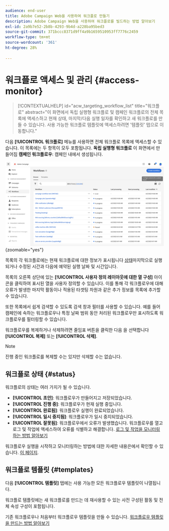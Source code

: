 ```yaml
---
audience: end-user
title: Adobe Campaign Web을 사용하여 워크플로 만들기
description: Adobe Campaign Web을 사용하여 워크플로를 빌드하는 방법 알아보기
exl-id: 2a9b7e52-2b8b-4293-9b4d-a228ba95bed3
source-git-commit: 371bccc8371d9ff4a9b1659510953ff7776c2459
workflow-type: tm+mt
source-wordcount: '361'
ht-degree: 28%

---
```


# 워크플로 액세스 및 관리 {#access-monitor}

>[!CONTEXTUALHELP]
>id="acw_targeting_workflow_list"
>title="워크플로"
>abstract="이 화면에서 독립 실행형 워크플로 및 캠페인 워크플로의 전체 목록에 액세스하고 현재 상태, 마지막/다음 실행 일자를 확인하고 새 워크플로를 만들 수 있습니다. 사용 가능한 워크플로 템플릿에 액세스하려면 &#39;템플릿&#39; 탭으로 이동합니다."

다음 **[!UICONTROL 워크플로]** 메뉴를 사용하면 전체 워크플로 목록에 액세스할 수 있습니다. 이 목록에는 두 항목이 모두 포함됩니다. **독립 실행형 워크플로** 이 화면에서 만들어짐 **캠페인 워크플로우**: 캠페인 내에서 생성됩니다.

![](assets/workflow-list.png){zoomable=&quot;yes&quot;}

목록의 각 워크플로에는 현재 워크플로에 대한 정보가 표시됩니다 [상태](#status)마지막으로 실행되거나 수정된 시간과 다음에 예약된 실행 날짜 및 시간입니다.

목록의 오른쪽 상단에 있는 **[!UICONTROL 사용자 정의 레이아웃에 대한 열 구성]** 아이콘을 클릭하여 표시된 열을 사용자 정의할 수 있습니다. 이를 통해 각 워크플로우에 대해 오류가 발생한 마지막 활동이나 적용된 타겟팅 차원과 같은 추가 정보를 목록에 추가할 수 있습니다.

또한 목록에서 쉽게 검색할 수 있도록 검색 창과 필터를 사용할 수 있습니다. 예를 들어 캠페인에 속하는 워크플로우나 특정 날짜 범위 동안 처리된 워크플로우만 표시하도록 워크플로우를 필터링할 수 있습니다.

워크플로우를 복제하거나 삭제하려면 줄임표 버튼을 클릭한 다음 을 선택합니다 **[!UICONTROL 복제]** 또는 **[!UICONTROL 삭제]**.

>[!NOTE]
>
>진행 중인 워크플로를 복제할 수는 있지만 삭제할 수는 없습니다.

## 워크플로 상태 {#status}

워크플로의 상태는 여러 가지가 될 수 있습니다.

* **[!UICONTROL 초안]**: 워크플로우가 만들어지고 저장되었습니다.
* **[!UICONTROL 진행 중]**: 워크플로우가 현재 실행 중입니다.
* **[!UICONTROL 완료됨]**: 워크플로우 실행이 완료되었습니다.
* **[!UICONTROL 일시 중지됨]**: 워크플로우가 일시 중지되었습니다.
* **[!UICONTROL 잘못됨]**: 워크플로우에서 오류가 발생했습니다. 워크플로우를 열고 로그 및 작업에 액세스하여 오류를 식별하고 해결합니다. [로그 및 작업을 모니터링하는 방법 알아보기](start-monitor-workflows.md#logs-tasks)

워크플로우 실행을 시작하고 모니터링하는 방법에 대한 자세한 내용은에서 확인할 수 있습니다. [이 페이지](start-monitor-workflows.md).

## 워크플로 템플릿 {#templates}

다음 **[!UICONTROL 템플릿]** 탭에는 사용 가능한 모든 워크플로우 템플릿이 나열됩니다.

워크플로 템플릿에는 새 워크플로를 만드는 데 재사용할 수 있는 사전 구성된 활동 및 전체 속성 구성이 포함됩니다.

기존 워크플로우나 처음부터 워크플로우 템플릿을 만들 수 있습니다. [워크플로우 템플릿을 만드는 방법 알아보기](create-workflow.md#workflow-templates)
